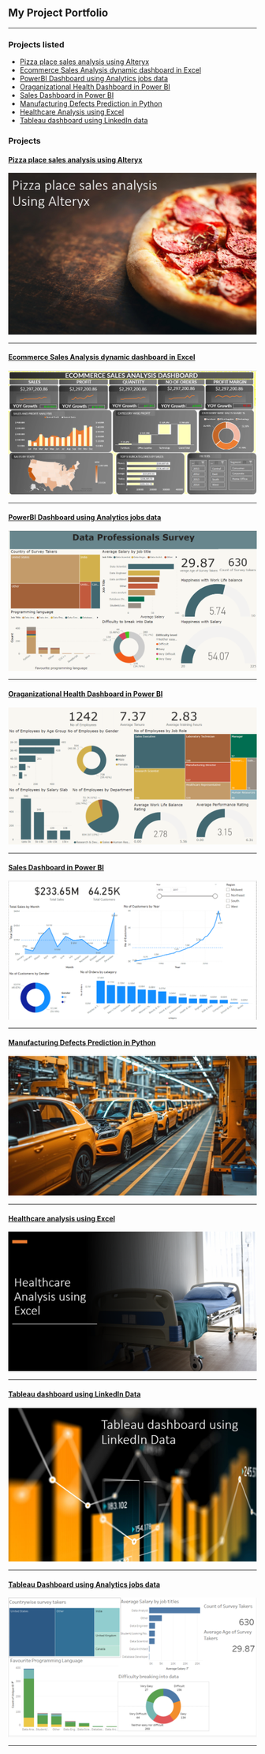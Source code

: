 ## My Project Portfolio

---

### Projects listed
- [Pizza place sales analysis using Alteryx](https://swatid26.github.io/project_3)
- [Ecommerce Sales Analysis dynamic dashboard in Excel](https://youtu.be/sBxam-2ELgE)
- [PowerBI Dashboard using Analytics jobs data](https://medium.com/@deshpandeswati198/powerbi-dashboard-using-analytics-job-data-6e731f86c25f)
- [Oraganizational Health Dashboard in Power BI](https://medium.com/@deshpandeswati198/organization-health-dashboard-in-powerbi-676ef479db66)
- [Sales Dashboard in Power BI](https://medium.com/@deshpandeswati198/sales-dashboard-in-power-bi-d779c8c781d9)
- [Manufacturing Defects Prediction in Python](https://medium.com/@deshpandeswati198/sales-dashboard-in-power-bi-d779c8c781d9)
- [Healthcare Analysis using Excel](https://swatid26.github.io/project_1)
- [Tableau dashboard using LinkedIn data](https://public.tableau.com/views/TableauDashboardusingLinkedInData/Dashboard1?:language=en-GB&:display_count=n&:origin=viz_share_link)

### Projects
#### [Pizza place sales analysis using Alteryx](https://medium.com/@deshpandeswati198/project-description-here-i-am-using-data-from-pizza-sales-company-to-analyze-the-trends-in-pizza-a35204138908)
<img src="images/Screenshot 2023-01-31 111329.png"/>

---
#### [Ecommerce Sales Analysis dynamic dashboard in Excel](https://youtu.be/sBxam-2ELgE)
<img src="images/Screenshot 2023-02-19 134334.png"/>

---
#### [PowerBI Dashboard using Analytics jobs data](https://medium.com/@deshpandeswati198/powerbi-dashboard-using-analytics-job-data-6e731f86c25f)
<img src="images/Screenshot 2023-04-05 150259.png"/>

---
#### [Oraganizational Health Dashboard in Power BI](https://medium.com/@deshpandeswati198/organization-health-dashboard-in-powerbi-676ef479db66)
<img src="images/Screenshot 2024-06-05 130654.png"/>

---
#### [Sales Dashboard in Power BI](https://medium.com/@deshpandeswati198/sales-dashboard-in-power-bi-d779c8c781d9)
<img src="images/Screenshot 2024-06-13 140728.png"/>

---
#### [Manufacturing Defects Prediction in Python](https://medium.com/@deshpandeswati198/manufacturing-efects-prediction-using-python-cd87a6c451f4)
<img src="images/Screenshot 2024-11-23 112427.png"/>

---
#### [Healthcare analysis using Excel](https://medium.com/@deshpandeswati198/healthcare-analysis-using-excel-816597125f1b)
<img src="images/Screenshot 2023-01-26 063850.png"/>

---
#### [Tableau dashboard using LinkedIn Data](https://public.tableau.com/views/TableauDashboardusingLinkedInData/Dashboard1?:language=en-GB&:display_count=n&:origin=viz_share_link)
<img src="images/Screenshot 2023-01-29 163410.png"/>

---
#### [Tableau Dashboard using Analytics jobs data](https://public.tableau.com/app/profile/swati.d5531/viz/Analyticsdashboard_16769295820400/Dashboard1)
<img src="images/Screenshot 2023-02-20 155524.png"/>

---



